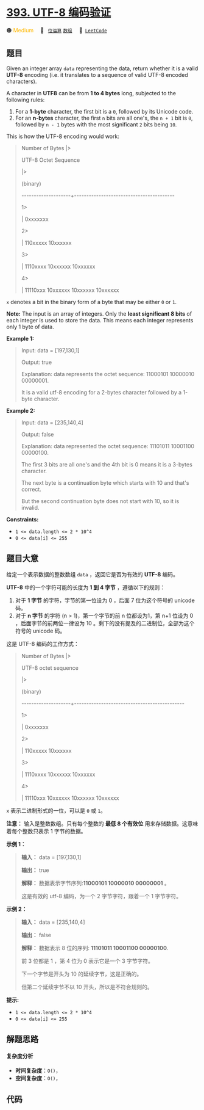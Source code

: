 # [393. UTF-8 编码验证](https://leetcode.com/problems/utf-8-validation)

🟠 <font color=#ffb800>Medium</font>&emsp; 🔖&ensp; [`位运算`](/leetcode/outline/tag/bit-manipulation.md) [`数组`](/leetcode/outline/tag/array.md)&emsp; 🔗&ensp;[`LeetCode`](https://leetcode.com/problems/utf-8-validation)

## 题目

Given an integer array `data` representing the data, return whether it is a
valid **UTF-8** encoding (i.e. it translates to a sequence of valid UTF-8
encoded characters).

A character in **UTF8** can be from **1 to 4 bytes** long, subjected to the
following rules:

  1. For a **1-byte** character, the first bit is a `0`, followed by its Unicode code.
  2. For an **n-bytes** character, the first `n` bits are all one's, the `n + 1` bit is `0`, followed by `n - 1` bytes with the most significant `2` bits being `10`.

This is how the UTF-8 encoding would work:

> 
> 
> 
> 
> 
> > 
>  Number of Bytes   |> 
> > 
> UTF-8 Octet Sequence
> 
> > 
> > 
> > 
> > 
> > 
>    |> 
> > 
> > 
>   (binary)
> 
>    --------------------+-----------------------------------------
> 
> > 
> > 
> > 
> 1> 
> > 
>   |   0xxxxxxx
> 
> > 
> > 
> > 
> 2> 
> > 
>   |   110xxxxx 10xxxxxx
> 
> > 
> > 
> > 
> 3> 
> > 
>   |   1110xxxx 10xxxxxx 10xxxxxx
> 
> > 
> > 
> > 
> 4> 
> > 
>   |   11110xxx 10xxxxxx 10xxxxxx 10xxxxxx
> 
> 

`x` denotes a bit in the binary form of a byte that may be either `0` or `1`.

**Note:** The input is an array of integers. Only the **least significant 8
bits** of each integer is used to store the data. This means each integer
represents only 1 byte of data.



**Example 1:**

> Input: data = [197,130,1]
> 
> Output: true
> 
> Explanation: data represents the octet sequence: 11000101 10000010 00000001.
> 
> It is a valid utf-8 encoding for a 2-bytes character followed by a 1-byte character.

**Example 2:**

> Input: data = [235,140,4]
> 
> Output: false
> 
> Explanation: data represented the octet sequence: 11101011 10001100 00000100.
> 
> The first 3 bits are all one's and the 4th bit is 0 means it is a 3-bytes character.
> 
> The next byte is a continuation byte which starts with 10 and that's correct.
> 
> But the second continuation byte does not start with 10, so it is invalid.

**Constraints:**

  * `1 <= data.length <= 2 * 10^4`
  * `0 <= data[i] <= 255`


## 题目大意

给定一个表示数据的整数数组 `data` ，返回它是否为有效的 **UTF-8** 编码。

**UTF-8** 中的一个字符可能的长度为 **1 到 4 字节** ，遵循以下的规则：

  1. 对于 **1 字节**  的字符，字节的第一位设为 0 ，后面 7 位为这个符号的 unicode 码。
  2. 对于 **n 字节**  的字符 (n > 1)，第一个字节的前 n 位都设为1，第 n+1 位设为 0 ，后面字节的前两位一律设为 10 。剩下的没有提及的二进制位，全部为这个符号的 unicode 码。

这是 UTF-8 编码的工作方式：

> 
> 
> 
> 
> 
> > 
>   Number of Bytes  |> 
> > 
> UTF-8 octet sequence
> 
> > 
> > 
> > 
> > 
> > 
>    |> 
> > 
> > 
>   (binary)
> 
>    --------------------+---------------------------------------------
> 
> > 
> > 
> > 
> 1> 
> > 
>   | 0xxxxxxx
> 
> > 
> > 
> > 
> 2> 
> > 
>   | 110xxxxx 10xxxxxx
> 
> > 
> > 
> > 
> 3> 
> > 
>   | 1110xxxx 10xxxxxx 10xxxxxx
> 
> > 
> > 
> > 
> 4> 
> > 
>   | 11110xxx 10xxxxxx 10xxxxxx 10xxxxxx
> 
> 

`x` 表示二进制形式的一位，可以是 `0` 或 `1`。

**注意：** 输入是整数数组。只有每个整数的 **最低 8 个有效位** 用来存储数据。这意味着每个整数只表示 1 字节的数据。



**示例 1：**

> 
> 
> 
> 
> 
> **输入：** data = [197,130,1]
> 
> **输出：** true
> 
> **解释：** 数据表示字节序列:**11000101 10000010 00000001** 。
> 
> 这是有效的 utf-8 编码，为一个 2 字节字符，跟着一个 1 字节字符。
> 
> 

**示例 2：**

> 
> 
> 
> 
> 
> **输入：** data = [235,140,4]
> 
> **输出：** false
> 
> **解释：** 数据表示 8 位的序列: **11101011 10001100 00000100**.
> 
> 前 3 位都是 1 ，第 4 位为 0 表示它是一个 3 字节字符。
> 
> 下一个字节是开头为 10 的延续字节，这是正确的。
> 
> 但第二个延续字节不以 10 开头，所以是不符合规则的。
> 
> 



**提示:**

  * `1 <= data.length <= 2 * 10^4`
  * `0 <= data[i] <= 255`


## 解题思路

#### 复杂度分析

- **时间复杂度**：`O()`，
- **空间复杂度**：`O()`，

## 代码

```javascript

```